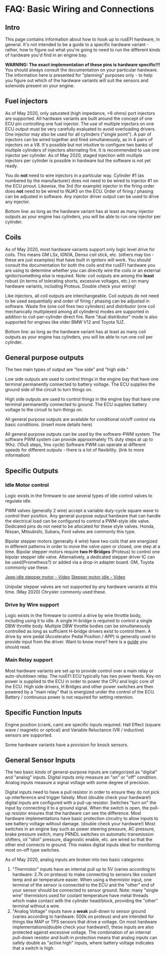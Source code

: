 # FAQ: Basic Wiring and Connections

## Intro

This page contains information about how to hook up to rusEFI hardware, in general. It's not intended to be a guide to a specific hardware variant - rather, how to figure out what you're going to need to run the different kinds of hardware you'd find in an engine bay.  

**WARNING: The exact implementation of these pins is hardware specific!!!**  
You should always consult the documentation on your particular hardware. The information here is presented for "planning" purposes only - to help you figure out which of the hardware variants will suit the sensors and solenoids present on your engine.

## Fuel injectors

As of May 2020, only saturated (high impedance, >8 ohms) port injectors are supported. All hardware variants are built around the concept of one ECU pin controlling one fuel injector. The use of multiple injectors on one ECU output must be very carefully evaluated to avoid overloading drivers. One injector may also be used for all cylinders ("single point"). A pair of injectors can be wired together and fired simultaneously, as in 4 pairs of injectors on a V8. It's possible but not intuitive to configure two banks of multiple cylinders of injectors alternating fire. It is recommended to use one injector per cylinder. As of May 2020, staged injection with multiple injectors per cylinder is possible in hardware but the software is not yet ready.  

You do **not** need to wire injectors in a particular way. Cylinder #1 (as numbered by the manufacturer) does not need to be wired to injector #1 on the ECU pinout. Likewise, the 3rd (for example) injector in the firing order does **not** need to be wired to INJ#3 on the ECU.  Order of firing / phasing can be adjusted in software. Any injector driver output can be used to drive any injector.

Bottom line: as long as the hardware variant has at least as many injector outputs as your engine has cylinders, you will be able to run one injector per cylinder.

## Coils

As of May 2020, most hardware variants support only logic level drive for coils. This means GM LSx, IGN1A, Denso coil stick, etc. (others may too - these are just examples) that have built in ignitors will work. You should consult the documentation for both the coils and the rusEFI hardware you are using to determine whether you can directly wire the coils or an external ignitor/something else is required. Note: coil outputs are among the **least** robust (in terms of tolerating shorts, excessive voltages, etc.) on many hardware variants, including Proteus. Double check your wiring!

Like injectors, all coil outputs are interchangeable. Coil outputs do not need to be used sequentially and order of firing / phasing can be adjusted in software. Waste fire (one coil fires two cylinders) and distributor (one coil mechanically multiplexed among all cylinders) modes are supported in addition to coil-per-cylinder direct fire. Rare "dual distributor" mode is also supported for engines like older BMW V12 and Toyota 1UZ.

Bottom line: as long as the hardware variant has at least as many coil outputs as your engine has cylinders, you will be able to run one coil per cylinder.  

## General purpose outputs

The two main types of output are "low side" and "high side."

Low side outputs are used to control things in the engine bay that have one terminal permanently connected to battery voltage. The ECU supplies the ground side of the circuit to turn things on.

High side outputs are used to control things in the engine bay that have one terminal permanently connected to ground. The ECU supplies battery voltage to the circuit to turn things on.

All general purpose outputs are available for conditional on/off control via basic conditions. (insert more details here)

All general purpose outputs can be used by the software-PWM system. The software PWM system can provide approximately 1% duty steps at up to 1Khz.  (10uS steps, 1ms cycle)  Software PWM can operate at different speeds for different outputs - there is a lot of flexibility.  (link to more information)

## Specific Outputs

### Idle Motor control

Logic exists in the firmware to use several types of idle control valves to regulate idle.

PWM valves (generally 2 wire) accept a variable duty-cycle square wave to control their position. Any general-purpose output hardware that can handle the electrical load can be configured to control a PWM-style idle valve. Dedicated pins do not need to be allocated for these style valves. Honda, Nissan, Mitsubishi, Subaru, Ford valves are commonly this type.

Bipolar stepper motors (generally 4 wire) have two coils that are energized in different patterns in order to move the valve open or closed, one step at a time. Bipolar stepper motors require **two H-Bridges** (Proteus) to control one bipolar stepper idle valve. Alternatively, a dedicated stepper driver IC can be used(Prometheus?) or added via a drop-in adapter board. GM, Toyota commonly use these.

[Jeep idle stepper motor - Video](https://youtu.be/z0rFOkAbKDQ) [Stepper motor idle - Video](https://youtu.be/SYNUcmNIgPo)

Unipolar stepper valves are not supported by any hardware variants at this time. (May 2020) Chrysler commonly used these.

### Drive by Wire support

Logic exists in the firmware to control a drive by wire throttle body, including using it to idle. A single H-bridge is required to control a single DBW throttle body. Multiple DBW throttle bodies can be simultaneously controlled as long as sufficient H-bridge drivers exist to control them. A drive by wire pedal (Accelerator Pedal Position / APP) is generally used to provide input from the driver. Want to know more?  here is a [guide](Electronic-Throttle-Body-Configuration-Guide) you should read.

### Main Relay support

Most hardware variants are set up to provide control over a main relay or auto-shutdown relay. The rusEFI ECU typically has two power feeds. Key-on power is supplied to the ECU in order to power the CPU and logic core of the ECU. High side drivers, H Bridges and other power switches are then powered by a "main relay" that is energized under the control of the ECU. Battery / continuous power is not required for setting retention.

## Specific Function Inputs

Engine position (crank, cam) are specific inputs required. Hall Effect (square wave / magnetic or optical) and Variable Reluctance (VR / inductive) sensors are supported.

Some hardware variants have a provision for knock sensors.

## General Sensor Inputs

The two basic kinds of general-purpose inputs are categorized as "digital" and "analog" inputs.  Digital inputs only measure an "on" or "off" condition.  Analog inputs measure a signal voltage with some degree of precision.  

Digital inputs need to have a pull resistor in order to ensure they do not pick up interference and trigger falsely.  Most (double check your hardware!) digital inputs are configured with a pull-up resistor.  Switches "turn on" the input by connecting it to a ground signal.  When the switch is open, the pull-up resistor ensures that the hardware can see the difference.  Most hardware implementations have basic protection circuitry to allow inputs to see battery voltage without damage. (double check your hardware!) Most switches in an engine bay such as power steering pressure, AC pressure, brake pressure switch, many PRNDL switches on automatic transmission shifters, oil "idiot" pressure, diagnostic enable, etc. are wired so that the other end connects to ground. This makes digital inputs ideal for monitoring most on-off type switches.

As of May 2020, analog inputs are broken into two basic categories:

1. "Thermistor" inputs have an internal pull up to 5V (varies according to hardware: 2.7k on proteus) to make connecting to sensors like coolant temp and air temperature easier.  When using a thermistor input, one terminal of the sensor is connected to the ECU and the "other" end of your sensor should be connected to sensor ground.  Note: many "single wire" thermistors used for coolant temperature have metal threads which make contact with the cylinder head/block, providing the "other" terminal without a wire.
2. "Analog Voltage" inputs have a **weak** pull-down to sensor ground (varies according to hardware: 500k on proteus) and are intended for things like MAP or TPS sensors that drive a voltage.  On most hardware implementations(double check your hardware!), these inputs are also protected against excessive voltage.  The combination of an internal pull-down resistor and built-in protection means that analog inputs can safely double as "active high" inputs, where battery voltage indicates that a switch is high.

